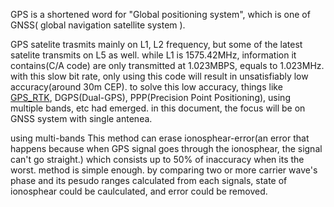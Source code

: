   GPS is a shortened word for "Global positioning system", which is one of GNSS( global navigation satellite system ). 
  
  GPS satelite trasmits mainly on L1, L2 frequency, but some of the latest satelite transmits on L5 as well.
  while L1 is 1575.42MHz, information it contains(C/A code) are only transmitted at 1.023MBPS, equals to 1.023MHz.
  with this slow bit rate, only using this code will result in unsatisfiably low accuracy(around 30m CEP).
  to solve this low accuracy, things like [GPS_RTK](https://github.com/KnoxKang/KnoxKang-Research/blob/master/GPS-RTK.md), DGPS(Dual-GPS), PPP(Precision Point Positioning), using multiple bands, etc had emerged.
  in this document, the focus will be on GNSS system with single antenea.
  
  using multi-bands
    This method can erase ionosphear-error(an error that happens because when GPS signal goes through the ionosphear, the signal can't go straight.) which consists up to 50% of inaccuracy when its the worst.
    method is simple enough. by comparing two or more carrier wave's phase and its pesudo ranges calculated from each signals, state of ionosphear could be caulculated, and error could be removed.
